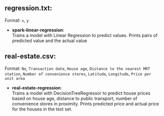 ## regression.txt:
Format: `x`, `y`
- **spark-linear-regression**:\
  Trains a model with Linear Regression to predict values. Prints pairs of predicted value and the actual value

## real-estate.csv:
Format: `No`, `Transaction date`, `House age`, `Distance to the nearest MRT station`, `Number of convenience stores`, `Latitude`, `Longitude`, `Price per unit area`
- **real-estate-regression**:\
  Trains a model with DecisionTreeRegressor to predict house prices based on house age, distance to public transport, number of convenience stores in proximity. Prints predicted price and actual price for the houses in the test set.